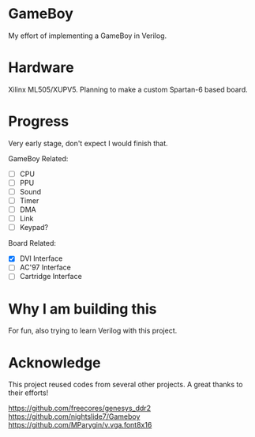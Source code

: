 GameBoy
=======

My effort of implementing a GameBoy in Verilog.

# Hardware

Xilinx ML505/XUPV5. Planning to make a custom Spartan-6 based board.

# Progress

Very early stage, don't expect I would finish that.

GameBoy Related:
 - [ ] CPU
 - [ ] PPU
 - [ ] Sound
 - [ ] Timer
 - [ ] DMA
 - [ ] Link
 - [ ] Keypad?

Board Related:
 - [x] DVI Interface
 - [ ] AC'97 Interface
 - [ ] Cartridge Interface

# Why I am building this

For fun, also trying to learn Verilog with this project.

# Acknowledge

This project reused codes from several other projects. A great thanks to their efforts!

https://github.com/freecores/genesys_ddr2
https://github.com/nightslide7/Gameboy
https://github.com/MParygin/v.vga.font8x16